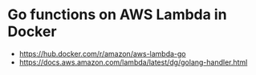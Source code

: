 # Go functions on AWS Lambda in Docker

- https://hub.docker.com/r/amazon/aws-lambda-go
- https://docs.aws.amazon.com/lambda/latest/dg/golang-handler.html
